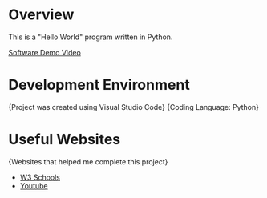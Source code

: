 # Overview

This is a "Hello World" program written in Python. 

[Software Demo Video](https://youtu.be/QN_CSuiUbME)

# Development Environment

{Project was created using Visual Studio Code}
{Coding Language: Python}

# Useful Websites

{Websites that helped me complete this project}
* [W3 Schools](https://www.w3schools.com/python/default.asp)
* [Youtube](http://youtube.com)